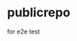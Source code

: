# publicrepo
for e2e test





























































































































































































































































































































































































































































































































































































































































































































































































































































































































































































































































































































































































































































































































































































































































































































































































































































































































































































































































































































































































































































































































































































































































































































































































































































































































































































































































































































































































































































































































































































































































































































































































































































































































































































































































































































































































































































































































































































































































































































































































































































































































































































































































































































































































































